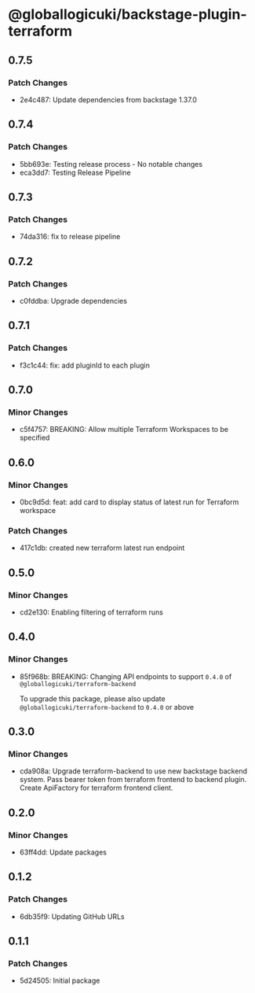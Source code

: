 # @globallogicuki/backstage-plugin-terraform

## 0.7.5

### Patch Changes

- 2e4c487: Update dependencies from backstage 1.37.0

## 0.7.4

### Patch Changes

- 5bb693e: Testing release process - No notable changes
- eca3dd7: Testing Release Pipeline

## 0.7.3

### Patch Changes

- 74da316: fix to release pipeline

## 0.7.2

### Patch Changes

- c0fddba: Upgrade dependencies

## 0.7.1

### Patch Changes

- f3c1c44: fix: add pluginId to each plugin

## 0.7.0

### Minor Changes

- c5f4757: BREAKING: Allow multiple Terraform Workspaces to be specified

## 0.6.0

### Minor Changes

- 0bc9d5d: feat: add card to display status of latest run for Terraform workspace

### Patch Changes

- 417c1db: created new terraform latest run endpoint

## 0.5.0

### Minor Changes

- cd2e130: Enabling filtering of terraform runs

## 0.4.0

### Minor Changes

- 85f968b: BREAKING: Changing API endpoints to support `0.4.0` of `@globallogicuki/terraform-backend`

  To upgrade this package, please also update `@globallogicuki/terraform-backend` to `0.4.0` or above

## 0.3.0

### Minor Changes

- cda908a: Upgrade terraform-backend to use new backstage backend system. Pass bearer token from terraform frontend to backend plugin. Create ApiFactory for terraform frontend client.

## 0.2.0

### Minor Changes

- 63ff4dd: Update packages

## 0.1.2

### Patch Changes

- 6db35f9: Updating GitHub URLs

## 0.1.1

### Patch Changes

- 5d24505: Initial package
